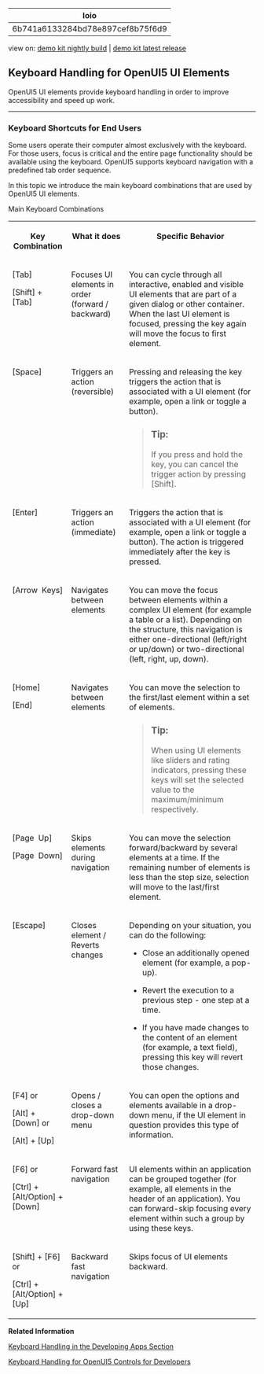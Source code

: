 <!-- loio6b741a6133284bd78e897cef8b75f6d9 -->

| loio |
| -----|
| 6b741a6133284bd78e897cef8b75f6d9 |

<div id="loio">

view on: [demo kit nightly build](https://sdk.openui5.org/nightly/#/topic/6b741a6133284bd78e897cef8b75f6d9) | [demo kit latest release](https://sdk.openui5.org/topic/6b741a6133284bd78e897cef8b75f6d9)</div>

## Keyboard Handling for OpenUI5 UI Elements

OpenUI5 UI elements provide keyboard handling in order to improve accessibility and speed up work.

***

### Keyboard Shortcuts for End Users

Some users operate their computer almost exclusively with the keyboard. For those users, focus is critical and the entire page functionality should be available using the keyboard. OpenUI5 supports keyboard navigation with a predefined tab order sequence.

In this topic we introduce the main keyboard combinations that are used by OpenUI5 UI elements.

<a name="loio6b741a6133284bd78e897cef8b75f6d9__table_u1x_1dg_yq"/>Main Keyboard Combinations


<table>
<tr>
<th valign="top">

Key Combination



</th>
<th valign="top">

What it does



</th>
<th valign="top">

Specific Behavior



</th>
</tr>
<tr>
<td valign="top">

[Tab\]

[Shift\] ⁠+⁠ [Tab\]



</td>
<td valign="top">

Focuses UI elements in order \(forward / backward\)



</td>
<td valign="top">

You can cycle through all interactive, enabled and visible UI elements that are part of a given dialog or other container. When the last UI element is focused, pressing the key again will move the focus to first element.



</td>
</tr>
<tr>
<td valign="top">

[Space\] 



</td>
<td valign="top">

Triggers an action \(reversible\)



</td>
<td valign="top">

Pressing and releasing the key triggers the action that is associated with a UI element \(for example, open a link or toggle a button\).

> ### Tip:  
> If you press and hold the key, you can cancel the trigger action by pressing [Shift\].



</td>
</tr>
<tr>
<td valign="top">

[Enter\]



</td>
<td valign="top">

Triggers an action \(immediate\)



</td>
<td valign="top">

Triggers the action that is associated with a UI element \(for example, open a link or toggle a button\). The action is triggered immediately after the key is pressed.



</td>
</tr>
<tr>
<td valign="top">

[Arrow  Keys\] 



</td>
<td valign="top">

Navigates between elements



</td>
<td valign="top">

You can move the focus between elements within a complex UI element \(for example a table or a list\). Depending on the structure, this navigation is either one-directional \(left/right or up/down\) or two-directional \(left, right, up, down\).



</td>
</tr>
<tr>
<td valign="top">

[Home\]

[End\]



</td>
<td valign="top">

Navigates between elements



</td>
<td valign="top">

You can move the selection to the first/last element within a set of elements.

> ### Tip:  
> When using UI elements like sliders and rating indicators, pressing these keys will set the selected value to the maximum/minimum respectively.



</td>
</tr>
<tr>
<td valign="top">

[Page  Up\]

[Page  Down\]



</td>
<td valign="top">

Skips elements during navigation



</td>
<td valign="top">

You can move the selection forward/backward by several elements at a time. If the remaining number of elements is less than the step size, selection will move to the last/first element.



</td>
</tr>
<tr>
<td valign="top">

[Escape\]



</td>
<td valign="top">

Closes element / Reverts changes



</td>
<td valign="top">

Depending on your situation, you can do the following:

-   Close an additionally opened element \(for example, a pop-up\).

-   Revert the execution to a previous step - one step at a time.

-   If you have made changes to the content of an element \(for example, a text field\), pressing this key will revert those changes.




</td>
</tr>
<tr>
<td valign="top">

[F4\] or

 [Alt\] + [Down\]  or

 [Alt\] + [Up\] 



</td>
<td valign="top">

Opens / closes a drop-down menu



</td>
<td valign="top">

You can open the options and elements available in a drop-down menu, if the UI element in question provides this type of information.



</td>
</tr>
<tr>
<td valign="top">

[F6\] or

 [Ctrl\] + [Alt/Option\] + [Down\] 



</td>
<td valign="top">

Forward fast navigation



</td>
<td valign="top">

UI elements within an application can be grouped together \(for example, all elements in the header of an application\). You can forward-skip focusing every element within such a group by using these keys.



</td>
</tr>
<tr>
<td valign="top">

 [Shift\] + [F6\]  or

 [Ctrl\] + [Alt/Option\] + [Up\] 



</td>
<td valign="top">

Backward fast navigation



</td>
<td valign="top">

Skips focus of UI elements backward.



</td>
</tr>
</table>

**Related Information**  


[Keyboard Handling in the Developing Apps Section](Keyboard_Handling_e303820.md "Keyboard Handling in the Developing Apps Section")

[Keyboard Handling for OpenUI5 Controls for Developers](Keyboard_Handling_for_OpenUI5_Controls_for_Developers_3e631ad.md "As an application developer, you need to be aware of how the various accessibility aspects, like keyboard handling, are implemented and used.")

